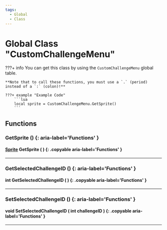 ```yaml
---
tags:
  - Global
  - Class
---
```

# Global Class "CustomChallengeMenu"

???+ info
    You can get this class by using the `CustomChallengeMenu` global table.

    **Note that to call these functions, you must use a `.` (period) instead of a `:` (colon)!**
    
    ???+ example "Example Code"
        ```lua
        local sprite = CustomChallengeMenu.GetSprite()
        ```
        
## Functions

### GetSprite () {: aria-label='Functions' }
#### [Sprite](../Sprite.md) GetSprite ( ) {: .copyable aria-label='Functions' }

___
### GetSelectedChallengeID () {: aria-label='Functions' }
#### int GetSelectedChallengeID ( ) {: .copyable aria-label='Functions' }

___
### SetSelectedChallengeID () {: aria-label='Functions' }
#### void SetSelectedChallengeID ( int challengeID ) {: .copyable aria-label='Functions' }

___